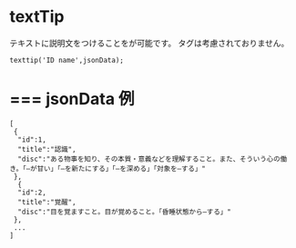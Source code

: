 # textTip

テキストに説明文をつけることをが可能です。
タグは考慮されておりません。

```
texttip('ID name',jsonData);
```

===
jsonData 例
===
```
[
 {
  "id":1,
  "title":"認識",
  "disc":"ある物事を知り、その本質・意義などを理解すること。また、そういう心の働き。「―が甘い」「―を新たにする」「―を深める」「対象を―する」"
 },
  {
  "id":2,
  "title":"覚醒",
  "disc":"目を覚ますこと。目が覚めること。「昏睡状態から―する」"
 },
 ...
]
```
